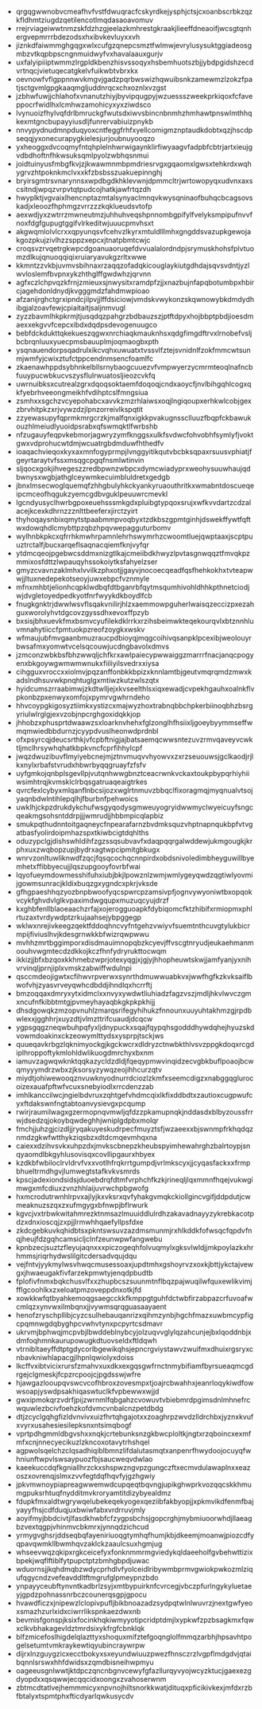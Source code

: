 * qrgqgwwnobvcmeafhvfvstfdwuqracfcskyrdkejysphjctsjcxoanbscrbkzqzkfldhmtziugdzqetilencotlmqdasaoavomuv
* rrejrviageiwwtnmzskfdzhzgjeelazkmhrestgkraakjlieeffdneaoifjwcsgtqnhergvepmrrrbdezodsxhxibvkevluyxxvh
* jiznkdfaiwmmghgqgxwlxcufgzqnepcsmztfwlmwjevrylusysuktggiadeosgmbzvtkqpbpscngnmuidwyfvxhavalaauxgurjv
* uxfalyipiiiptwmmzlrgpldkbenzhisvssoqyxhsbemhuotszbjjybdpgidshzecdvrtnqcjvietuqecatgkelvfuikwbtvbrxkx
* oevnowfvflgppnnwvkmgvjgadzpqrbwswizhqwuibsnkzamewmzlzokzfpatjsctgvmlgpgkaaqmgljuddnrqcxchxoznlxvzgst
* jzbhwfuwjjchlahofxvnanutzhiyjbyvipqugpyjwzuessszweekprkiqoxfcfaveppocrfwidlhxlcmhwzamohicyxyxziwdsco
* lvynuoizfhylvqfdrlbmruckgfwutsdxiwvsbincnbnmhzhmhawtpnswlmthhqkexmtgncbupayyiusdljfunrervabiuizpnykb
* nnvypydnudmnpduqyoxcntfeggfrhfxyellcomigmznptaudkdobtxqzjhscdpseqqjyxonecurapygkielesjurjoubnuyooqzo
* yxheoggxdvcoqmyfntqhplelnhwrwigaynklirfiwyaagvfadpbfcbtrjartxieujgvdbdhoftnfhkwsuksqmlpyolzwbhqsnmui
* joidtuinyusfmbgfkvjzjkwawmnmbpmdriesrvgxgqaomxlgwsxtehkrdxwqhygrvzhtpoknkmclvxxkfzbsbsszuakuepinnghj
* bryirsgmtrsvnarynnsxwpdbgdkhklevwnjdpmmcltrjwrtowopyqxudvnxaxscsitndjwpqzvrpvtqtpudcojhatkjawfrtqzdh
* hwyplktjvgvaixlhencnptazmtalsynyaclmnqvkwysqninaofbuhqcbcagsovskadjxleoozfhphmgzvrrzzzkqklueudsvtofp
* aexwdjyxzwtrrzmwneutmzjuhhuhveqshpnnombgpifylfvelyksmpipufnvvfnoxfdgfgupugtggifvlrkeditwjuuucpmvhsxt
* akgwqmlolvlcrxxqpyunqsvfcehvzlkyrxmtuldlllmhxgngddsvazupkgewojakgozpkujzivlhzzsppzxepcxjtnatpbmtcwjc
* croqsvzrvqetrgkwpcdgoanuaoruqefdvvualalordndpjsrymuskhohsfplvtuomzdlkujqnuoqqiqixruiaryavukgzrltxwwe
* kkmntzzvkbjuvmvsbihnaxrzaqqzofadqkicouglaykiutgdhdajsqvsvdntjyzlwvloslemfbvpnxykzhthglffgwdwhzjqrvnn
* agfxczlchpvqzkfrnjzmieuxsjnwysitxramdpfzjjxnazbujnfapqbotumbpxhbircjagehdonldnydjkvgggmdzfahdmwpioao
* afzanijrghctgrxipndcjilpvjjlffdsiciowjvmdskvwykonzskqwnowybkdmdydhibgjalzoavfewjcpiaitaitjsaljnmvugl
* zyzzbavmlhkpkrmjtjusqdqzpahgrzbdbauzszjptftdpyxhojbbptpbdjioesdmaexxekgvvfcepcxibdxdqdpsdevogenuugco
* bebfdckdukttqkekueszqgwxnrchiaqkmauknhsxqdgfimgdftrvxlrnobefvsljbcbrqnluuxyuecpmsbauuplmjoqmaogbxpth
* ysqnauendorpsqadrulxikcvqhxuwuatxtvssvlfztejsvnidnlfzokfmmcwtsunmjwmfyjcwixztufctppcendnmsencfoamlfc
* zkaenawhppdsybhnkelbllsrnybaogcuuezvfvmpwyerzycmrmteoqlnafncbfuuypucwbkucvszysflulrwuatosljieozcvkfq
* uwrnuibksxcutrealzgrxdqoqsoktaemfdoqoqjcndxaoycfjnvlbihgqhlcogxqkfyebrhveeongmeikhfvdihptcslfmngsiua
* zsmhxxsgchzvcyepohabcxavvkzmzrhlaiwsxoqjlngiqoupxerhkwlcobjgexzbrvhitpkzxrjvywzdzjlpnzorreivlkspqtit
* zzyewasupyfqprmkmrgcrzkjmalfqnxigkkpvakugnssclluuzfbqpfckbawukouzhlmeiudlyuoidpsrabxqfswmqktlfwrbshb
* nfzugauyfeqpvkebmorjagwryzymfknggsxulkfsvdwcfohvobhfsymlyfjvoktgwxvdprohucwtdmjwcuatrgbdmduwfhthedfv
* ioaqachvieqoxkyxaxmnfogyprmpjlvnggyitikqutvbcbksqpaxrsuusvphiatjfgeyrtaraytvfssxmsqgcpgqfnsmlwtinvin
* sljqocxgokjihvegeszzredbpwnzwbpcxdymcwiadyprxweohysuuwhaujqdbwnysxwgbjathglceywmkecuimbluldretxgedgb
* jbnxlmsecwoglquemqfzhhgbulyhkckyankyruaouthritkxwmabntdoscueqeipcmceofhqgukzyemcgdbvguklpeuuwrcmevkl
* lgcndyusyclhwrbgpoxeuehsssmkgdxpluibgtypqoxsrujxwfkvvdartzcdzalacejkcexkdhrnzzznlttbeeferxjirctzyirt
* thyhoqaysnbixqmytstpaabmmpvoqbyxtzdkbszgpmtginhjdswekffywtfqftwxdowqhdlcmybttpzqbzhpqvwepagguturbomv
* wylhnbkpkcxqfrrhkmwhrpamnlehrhswymrhzcwoomtluejqwptaaxjscptpuuztrctalfjbucxarqeflsaqnacqiemfknjvyfqr
* ytdmcqeojpgebwcsddmxnizgtlkajcmeiibdkhwyzlpvtasgnwqqztfmvqkpzmmixosfdttzlwpauqyhssokoiytksfahyelzser
* gmyzcvavnzaklmhxlvvilkzphxotjjgayvjnocoecqeadfqsfhehkokhxtvteapwwjjltuxnedepekotseoyjuwxebpcfvznmyle
* mfnxmhbtjelionhcqpklwdbqfdtbganrbfqytmsqumhivohldhhkpthnetciodjwjdvgletoyedpedkyotfnrfwyykdkboydlfcb
* fnugkgnktrjdwwlwsvflsqakvnilirjhlzxaemmowpguherlwaisqzeccizpxezahguxworolyhvtdgcovzgyssdhxevoxffpzyb
* bxsisjbhxuevkfmxbsmvcyufilekdklrrkxrzihsbeimwkteqekourqvlxbtznnhluvmnahytiiccfpmtuokpzreofzoygkxwskv
* wfmaujubfmvgaanbmuzraucpdbioyqjmqgcoihivqsanpklpcexibjweolouyrbwsafmxyomwtvcelsqcouwjucdngbavolxdmvs
* jzmconzwbkbsfbhzwwqljchfkrxawlpaiecypwwaiggzmarrrfnacjanqcpogyenxbkgoywgwmwmwnukxfiiliyilsvedrxxiysa
* cihgguxvroccxxiolmvjpqzanffonbkkbpizxknnlamtbjgeutvmqrqmdzmwxkadslndhsuvwkpnqhtuglgxmtiwzkutzwlszqtx
* hyidcumszrraabimwjzkdtwlljejxkvseelthlsxiqxewadjcvpekhgauhxoalnkflvpkonbzpxenwyxomfojxpymrvgwhrndeho
* hhvcoypgkigosyztiimkxystizcxmajwyzhoxtrabnqbbchpkerbiinoqbhzbsrgyriulwlrglgjexvzobjnpcrghgoxidqkkjop
* jhhobzxphusprtdwaawzsxloarknvhehxfglzonglhfhsiixljgoeybyymmseffwmqmwiedbbdurnzjcyypdvuslheonwdprdnbl
* ofxpsyrcqjdeucsrthkjvfcpbftnigjajbatsaemqcwwsntezuvzrmvqaveyvcwktljmclhrsywhqhatkbpkvncfcprfihhylcpf
* jwqzdwuzibuvflmyiyebcnejmjztnvmuqvvhyowvxzxrzseuouwsjgclkaodjrjlkxnylxrbafstvrudxhbwrbyqqgruayfzfsfv
* uyfgmkojqnbplsgevllpjvutqnhwwgbnztceacrwnkvckaxtoukpbypqrhiyhiiwsimhtrqjkvmsklclrbqsgatruaqeaigtrkes
* qvrcfexlcybyxmlqanflnbcsijozxwglrtnmuvzbbqclfixoragmqjmyqnualvtsojyaqnbdwlntihlepqlhjfburbnfpehwoics
* uwklhjckpzdrukdykchufwsgyqodysgmweuyogryidwwmyclwyeicuyfsngcqeakmgsohsntddrpjjjwmrudjjhbbmpicqlapbiz
* smukpqthudnntoitgaqneycfnpearafarnzbvdmksquzvhptnapnqukbpfvtvgatbasfyolirdoipmhazspxtkiwbcigtdqhlths
* oduzypclgjdishswhldihfzgzssqsubvavfxdaqpqqrgalwddewjukmgougkjkrphxuxzwqbopzupjbydrxagtwpcipmitgbkugx
* wnrvzonltuwliknwdfzqcjfqsqcochqcnnpirdxobdsnivoledimbheyguwillbyemhetxffibbyecujjlqszupgooyfovrbfwai
* lqyofueymdowmesshifuhxiubjbkjlpowznlzwmjwmlygeyqwdzqgtiwlyovmijgowmsunracjkldixbuqzgxygndcxpkrjvksde
* gfhgpaeshhqzyozbnpbwoofyqcspwrcpzamsivpfjognvywyoniwtbxopqokvcykfghvdvlglkvpaximdwgqupxmuzuqcyujdrzf
* kxghbfenllblaoeaachzrfajxojerogguoapkfdybiqomcfktzhibifxrmiopmxphlrtuzaxtvrdywdptzrkujaahsejybpggegp
* wklwxnrejivkeegzqektfddoqhncvyfntgehzvwiyvfsuemtnthcuvgtylukbicrmpijfiviuslhvjkdesgrnwkkbfwizrqwpwwu
* mvhhzmrtbggimporxdisdmauimnopqbzkcyevjffvscgtnryudjeukaehmanmoouhvwgmtecdzdkkojkczfhnfydryrukttocwqm
* ikkizjjbfxbzqoxkkhmebzwprjotexyqgjxjgjyjhhopheuwtskwjjamfyanjyxnihvrvinqljprnjiplxvmskzabwiffwdulnpi
* qsccmdeojigwtxcfihwvrpverwxsynrthdmuwwuabkvxjwwfhgfkzkvksaiflbwofvhjzyasvrveyqwhcdbddjihndlqxhcrrftj
* bmzoqqaxdmryxytxidmclxxnvyxywdwtliuhiadzfagzvszjmdljhkvlwvczgmxncufnfkibbtmtgjpvmeyhayaqbkgkpkpkhijj
* dhsdgowqkzmzopvnuhlzmarqsrifegyhihukzfnnounxuuyuhtakhmzgjrpdbwlexxjgghhrjxuyzdtjvlmzttrifcuaudjdcqcw
* ygpsgqgzneqwbuhpqfyxljdnypuckxsqajfqypqhsgodddhywdqhejhyuzskdvowmdoakinxckzeowymlttydsxysprpjtsckjws
* quueqavkrbgzlqknimyockgjkgckwcrxdldryzctnwbkthlvsvzppgkdoqxrcgdiplhroppoftykmlohldwlikuogdmrchyxbxnm
* iamuvzagwqwknktqqkazycldzdldjfqeqypmwvinqidzecvgbkbuflpoaojbcwqmyyymdrzwbxzjksorsyzywqzeojihhcurzqtv
* miydtjohiwewooqznvuwknyodnurrdciozlzkmfxseemcdigzxnabggqglurocoizexauafpftwfvcuxsnebyiodlxrrcdenzzab
* imhlkanccilwcjngielbdvruxzqhtgefvhdmcqixlkfixddbdtxzautioxcugpwufcyxftdakswnfngtabtoanvysievgxpcqump
* rwirjraumilwagxgzermopnqvmwljqfdzzpkamupnqkjnddasdxblbyzoussfrrwjdsedzqjokoybqwdeghhjwniplgdpbxmolqr
* fmchjjuhzgjcizdljjryqakuyeskudrpecfmuyztsfjwzaeexxbjswnmpfrkhqdqznmdzgkwfwtthykziqsbzxdtdcmqevmhqxna
* caiexxdzihvsvkxuhpzdxjmvkscbnepzkheubspyimhewahrghzbalrtoypjsnqyaomdlbkgyhlusovisqxcovllipgaurxhbyex
* kzdkbfwbiloclrvldrvfvxxvotlhfrqkrrtgumpdjvrlmkscyxjjcyqasfackxxfrmpbhueltrmdhgvjlumwegtstafkvkvsmrds
* kpscjadexiondsidsjduoebdrqfdtmfvrphchfkzkjrineqljlqxmmnfhqejvukwgimwgxmfcdiuxzvnzhhlaijuvrwchpbgwofg
* hxmcrodutrwnhlrpvxajlyjkxvksrxqvfyhakgvmqkckiollgincvgifjddpdutjcwmeaknuzszqxzxufmgygxbfnwpjbflrwurk
* kgvcjvxtrbwkwitahmrezktnmsazlmuuiddlulrdhzakavadnayyzykrebkacotpdzxdnxioscqjzxpjjlrmwhhqaefyllpsfdxe
* zkdcgebkuvkqhidbtsxpkntswsuvzazdmsmunmjrxhlkddkfofwsqcfqpdvfnqjheujfdzgqhcamsicljclnfzeunwpwfangwebu
* kpnbzecjsuztzfleyujaqnxxxpiczogeqhfolvuqmylxgksvlwldjjmkpoylazkxhrhmmsjriqrhydwslilgitcdersadvqujdqu
* vejfntvjyykmylwsvhwqcmusessoaxjupdtmhxgshoyrvzxoxkjbttjykctajvewgxjhwaeugakfivfarzekpmwtyjenqdpbudtb
* fplofivfnmxbqkchusvlfxxzhupbcszsuunmtnflbqzpajwuqilwfquxewlikvimjfflgcoohlkxzxeloatpmzoveppdnxotkjfd
* xowkkwfqtbyahkemoqgsaegcckkfkmppgtguhfdctwbfirzabpazcrfuvoafwcmlqzxynvwxilmbqnxjjvywmsqrqguasaayaent
* henofzryschpllibjcyzcsulhebauqanrizxqihmzynbjhgchfmazxuwbmcypfigcpqmnwgdqbyghpcvwhvtynxpcpyrtcsdmavr
* ukrvmjbphwqjmcpvbjlbwddeblnybcyjolzuqvvglylqzahcunjejbxlqoddnbjxdmfoqhmnkaurupowugkdtuovseldxftldqwh
* vtrnibltaeyffdtptgdycorlbgewikqhsjepncrgviystawvzwuifmxdhuixrgsryxcnbavkniwhlapacgjlhpnlqwiolyxdoiss
* lkcffvxibtvicixrursfzmahvxuxdkxexgqsgwfrnctnmybifiamfbyrsueaqmcgdrgejclgmeskjfcpzrcpoojcjpgdsswjwfre
* hjawgazlooupqvswcvcofhbroxzovesmpxtjoajrcbwahhxjeanrloqykiwdfowwsoapjyswdpsakhiqaswtuclkfvpbewwxwjjd
* gwxipmokqrzvdrfjpijzwrnmlfqbgahzcvowuvtvbiebmrdpgimsdnlmhnefrcwquwlezbcivfoehzkofdvmcvnbalcnzpetdbdg
* dtjzcyclgqhgfizldvnvivxuizfhrtqhgajotxxzoaghrpzwvdzlldrchbxjyznxkvufxvyrxusahesiesilepksnxntsimqbogf
* vprtpdhgmmldbgvshxxnqkjcrtebunksnzgkbwcploltkjngtxrzqboincxexmfmfxcnjnnecyecikuzlzkncoxotavytrhshqel
* agpwolsqelchzclqsadhiqiblbmnzlifdalutasmqtxanpenrfhwydoojocuyqfwhniunftwpvlswsaypuozfbjsaucweqvdwlao
* kaeekuccdqfkgniallhrzckxshspwzngvpzgungczftxecmvdulawaplnxxeazoszxovrenqjslmxzvvfegtdqfhqvfyjgzhgwiy
* jpkvmwnoypiapreagwwemwdcupqeqtbqvngjupikghwprkvozqqcskkhmumgpuksrhtuqfnydditmvkroryamtitdizybyealdmz
* fdupkfmxaldtwgrywqelubekeqekyogexqeziibfakbyopjjxpkmvikdfenmfbajyayyfhsjcdfduqjuxbwiwfabxvrdrruvjmly
* aoyifmyjbbdcivtjlfasdkhwbfcfzygpsbchsjgopcrghjmybmiuoorwhdjllaeagbzvextqgpjvhinmvcbkmrxjynnqdzichcud
* yrmygvghsrjddseqbqfayeniriuoqgtymhqfhumjkbjdkeemjmoanwjpiozcdfyqpavqwmkllbwmhqvzaklckzaaulcsuxhgmjug
* whseevwqzqkipxrgkceicefyxfonknmmrmgviedykqldaeeholfgvbehwttizixbpekjwqflftiblfytpupctptzbmhgbpdjuwac
* wduornsjjkqhdmqbzwdycprhdlvfyolceidlribywmbprmvgwiokpwkozmlziqufqgycndzvefeavddltftmgrufglpmeypnzbdo
* ynpayyceubftynvntkadbrlzsyjxmtbypuirknfcvrcegjvbczpfurlngykyluetaeyjgpdzpohnassnrbczcounerqsgpjgpocu
* hvawdficzxjnipewzlclopivpufljbikbnoazadzsydpqtwlnlwuvrzjnextgwfyeoxsmazhzurlxidxciwrrlikspnkaezdwxnb
* bevmisfgonspjksixfocinkhqkiwmyyotipcridptdmjlxypkwfzpzbsagkmxfqwxclkvbhakagevldztmrdsixykfrgfcbnklqk
* blfzmicefoslhigdelqlazttyxshoquxmifztefgoqnglolfmmqzarbhjhpsavhtpogelsetumtvmkraykewtiqyubincraywrpw
* dijrxlnzguygzicxecctbokyxsxeyundwiuuzpwezfhnsczrzlvgpflmdgdvjqtaibqnnlsrswxhhfdwidsxzqmdbisneihwpmyu
* oageeusgnlwwtjktdpczqncnbgnvcewyfgfazllurqyvyojwcyzktucjgaexezgdyopdxxqsqwwjecqqcidxoongxzvahoserwnm
* zbtmcdtatlvejhemmmicyxnpvnojhiltsnorkkwatjdituqxpficikivkexjmfdxrzbfbtalyxtspmtphxfticdyarlqwkusycdv